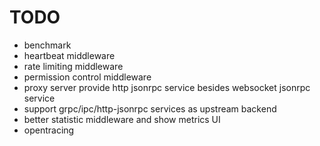 TODO
======

* benchmark
* heartbeat middleware
* rate limiting middleware
* permission control middleware
* proxy server provide http jsonrpc service besides websocket jsonrpc service
* support grpc/ipc/http-jsonrpc services as upstream backend
* better statistic middleware and show metrics UI
* opentracing
